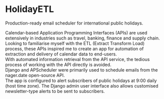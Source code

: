 # HolidayETL

Production-ready email scheduler for international public holidays.

Calendar-based Application Programming Interfaces (APIs) are used extensively in industries such as travel, banking, finance and supply chain.  
Looking to familiarise myself with the ETL (Extract Transform Load) process, these APIs inspired me to create an app for automation of extraction and delivery of calendar data to end-users.  
With automated information retrieval from the API service, the tedious process of working with the API directly is avoided.  
Django and APScheduler were primarily used to schedule emails from the nager.date open-source API.  
The app is configured to alert subscribers of public holidays at 9:00 daily (host time zone). The Django admin user interface also allows customised newsletter-type alerts to be sent to subscribers.  
